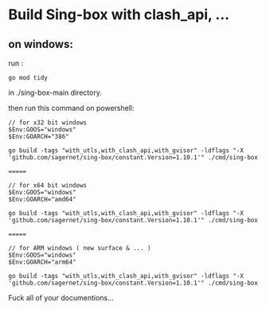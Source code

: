 # Build Sing-box with clash_api, ... 


## on windows:
run :

```
go mod tidy
```
in ./sing-box-main directory.

then run this command on powershell:
```
// for x32 bit windows 
$Env:GOOS="windows"
$Env:GOARCH="386"  

go build -tags "with_utls,with_clash_api,with_gvisor" -ldflags "-X 'github.com/sagernet/sing-box/constant.Version=1.10.1'" ./cmd/sing-box

=====

// for x64 bit windows
$Env:GOOS="windows"
$Env:GOARCH="amd64"

go build -tags "with_utls,with_clash_api,with_gvisor" -ldflags "-X 'github.com/sagernet/sing-box/constant.Version=1.10.1'" ./cmd/sing-box

=====

// for ARM windows ( new surface & ... )
$Env:GOOS="windows"
$Env:GOARCH="arm64"

go build -tags "with_utls,with_clash_api,with_gvisor" -ldflags "-X 'github.com/sagernet/sing-box/constant.Version=1.10.1'" ./cmd/sing-box
```
Fuck all of your documentions...